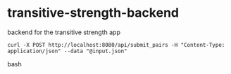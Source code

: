 # transitive-strength-backend
backend for the transitive strength app


```
curl -X POST http://localhost:8080/api/submit_pairs -H "Content-Type: application/json" --data "@input.json"

```
bash
